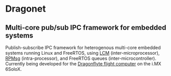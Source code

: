 # Dragonet

## Multi-core pub/sub IPC framework for embedded systems

Publish-subscribe IPC framework for heterogenous multi-core embedded systems running Linux and FreeRTOS, using [LCM](https://github.com/lcm-proj/lcm) (inter-microprocessor), [RPMsg](https://github.com/OpenAMP/open-amp/tree/master/lib/rpmsg) (intra-processor), and FreeRTOS queues (inter-microcontroller). Currently being developed for the [Dragonflyte flight computer](https://github.com/raphaelchang/dragonflyte-hardware) on the i.MX 6SoloX.
